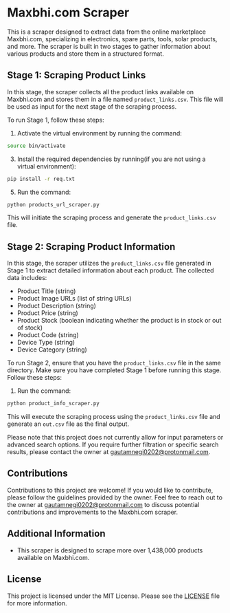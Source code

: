 # Maxbhi.com Scraper

This is a scraper designed to extract data from the online marketplace Maxbhi.com, specializing in electronics, spare parts, tools, solar products, and more. The scraper is built in two stages to gather information about various products and store them in a structured format.

## Stage 1: Scraping Product Links

In this stage, the scraper collects all the product links available on Maxbhi.com and stores them in a file named `product_links.csv`. This file will be used as input for the next stage of the scraping process.

To run Stage 1, follow these steps:

1. Activate the virtual environment by running the command:
```bash
source bin/activate
```

3. Install the required dependencies by running(if you are not using a virtual environment):
```bash
pip install -r req.txt
```

5. Run the command:
   
```bash
python products_url_scraper.py
```
This will initiate the scraping process and generate the `product_links.csv` file.

## Stage 2: Scraping Product Information

In this stage, the scraper utilizes the `product_links.csv` file generated in Stage 1 to extract detailed information about each product. The collected data includes:

- Product Title (string)
- Product Image URLs (list of string URLs)
- Product Description (string)
- Product Price (string)
- Product Stock (boolean indicating whether the product is in stock or out of stock)
- Product Code (string)
- Device Type (string)
- Device Category (string)

To run Stage 2, ensure that you have the `product_links.csv` file in the same directory. Make sure you have completed Stage 1 before running this stage. Follow these steps:


1. Run the command:
  ```bash
python product_info_scraper.py
```
This will execute the scraping process using the `product_links.csv` file and generate an `out.csv` file as the final output.

Please note that this project does not currently allow for input parameters or advanced search options. If you require further filtration or specific search results, please contact the owner at gautamnegi0202@protonmail.com.

## Contributions

Contributions to this project are welcome! If you would like to contribute, please follow the guidelines provided by the owner. Feel free to reach out to the owner at gautamnegi0202@protonmail.com to discuss potential contributions and improvements to the Maxbhi.com scraper.

## Additional Information

- This scraper is designed to scrape more over 1,438,000 products available on Maxbhi.com.

## License

This project is licensed under the MIT License. Please see the [LICENSE](LICENSE) file for more information.


